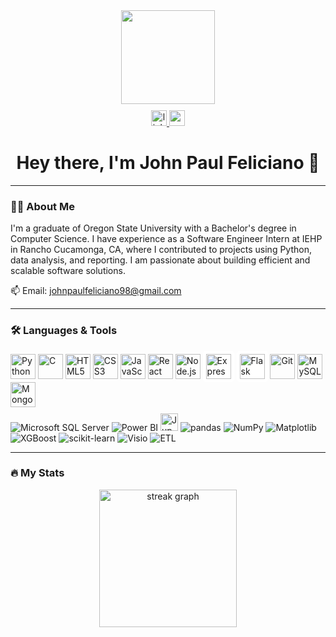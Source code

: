 <div align="center">
  <img height="150" src="https://media.giphy.com/media/M9gbBd9nbDrOTu1Mqx/giphy.gif" />
</div>

<div align="center" style="margin-top: 10px;">
  <a href="https://linkedin.com/in/johnp-feliciano">
    <img src="https://img.shields.io/static/v1?message=LinkedIn&logo=linkedin&label=&color=0077B5&logoColor=white&labelColor=&style=for-the-badge" height="25" alt="linkedin logo" />
  </a>
  <a href="https://johnpaulfeliciano98.github.io/portfolio-website">
    <img src="https://img.shields.io/static/v1?message=Website&logo=google-chrome&label=&color=green&logoColor=white&labelColor=&style=for-the-badge" height="25" alt="website logo" />
  </a>
</div>

<h1 align="center">Hey there, I'm John Paul Feliciano 👋</h1>

---

### 👩‍💻 About Me

I'm a graduate of Oregon State University with a Bachelor's degree in Computer Science. I have experience as a Software Engineer Intern at IEHP in Rancho Cucamonga, CA, where I contributed to projects using Python, data analysis, and reporting. I am passionate about building efficient and scalable software solutions.

📫 Email: [johnpaulfeliciano98@gmail.com](mailto:johnpaulfeliciano98@gmail.com)

---

### 🛠 Languages & Tools

<div align="left">
  <img src="https://cdn.jsdelivr.net/gh/devicons/devicon/icons/python/python-original.svg" height="40" alt="Python" />
  <img src="https://cdn.jsdelivr.net/gh/devicons/devicon/icons/c/c-original.svg" height="40" alt="C" />
  <img src="https://cdn.jsdelivr.net/gh/devicons/devicon/icons/html5/html5-original.svg" height="40" alt="HTML5" />
  <img src="https://cdn.jsdelivr.net/gh/devicons/devicon/icons/css3/css3-original.svg" height="40" alt="CSS3" />
  <img src="https://cdn.jsdelivr.net/gh/devicons/devicon/icons/javascript/javascript-original.svg" height="40" alt="JavaScript" />
  <img src="https://cdn.jsdelivr.net/gh/devicons/devicon/icons/react/react-original.svg" height="40" alt="React" />
  <img src="https://cdn.jsdelivr.net/gh/devicons/devicon/icons/nodejs/nodejs-original.svg" height="40" alt="Node.js" />
  <img src="https://cdn.jsdelivr.net/gh/devicons/devicon/icons/express/express-original.svg" height="40" alt="Express.js" style="padding:5px; background-color:white; border-radius:5px;" />
  <img src="https://cdn.jsdelivr.net/gh/devicons/devicon/icons/flask/flask-original.svg" height="40" alt="Flask" style="padding:5px; background-color:white; border-radius:5px;" />
  <img src="https://cdn.jsdelivr.net/gh/devicons/devicon/icons/git/git-original.svg" height="40" alt="Git" />
  <img src="https://cdn.jsdelivr.net/gh/devicons/devicon/icons/mysql/mysql-original.svg" height="40" alt="MySQL" />
  <img src="https://cdn.jsdelivr.net/gh/devicons/devicon/icons/mongodb/mongodb-original.svg" height="40" alt="MongoDB" />
</div>

<div align="left" style="margin-top: 10px;">
  <img src="https://img.shields.io/badge/Microsoft%20SQL%20Server-CC2927?style=flat-square&logo=microsoft%20sql%20server&logoColor=white" alt="Microsoft SQL Server" />
  <img src="https://img.shields.io/badge/Power%20BI-F2C811?style=flat-square&logo=Power%20BI&logoColor=black" alt="Power BI" />
  <img src="https://cdn.jsdelivr.net/gh/devicons/devicon/icons/jupyter/jupyter-original.svg" height="28" alt="Jupyter Notebook" />
  <img src="https://img.shields.io/badge/pandas-150458?style=flat-square&logo=pandas&logoColor=white" alt="pandas" />
  <img src="https://img.shields.io/badge/numpy-013243?style=flat-square&logo=numpy&logoColor=white" alt="NumPy" />
  <img src="https://img.shields.io/badge/Matplotlib-11557c?style=flat-square&logo=Plotly&logoColor=white" alt="Matplotlib" />
  <img src="https://img.shields.io/badge/XGBoost-0052FF?style=flat-square&logoColor=white" alt="XGBoost" />
  <img src="https://img.shields.io/badge/scikit--learn-F7931E?style=flat-square&logo=scikitlearn&logoColor=white" alt="scikit-learn" />
  <img src="https://img.shields.io/badge/Visio-3955A3?style=flat-square&logo=microsoftvisio&logoColor=white" alt="Visio" />
  <img src="https://img.shields.io/badge/ETL-Data%20Processing-blue?style=flat-square" alt="ETL" />
</div>

---

### 🔥 My Stats

<div align="center">
  <img src="https://streak-stats.demolab.com?user=johnpaulfeliciano98&locale=en&mode=daily&theme=dark&hide_border=false&border_radius=5&order=3" height="220" alt="streak graph" />
</div>
